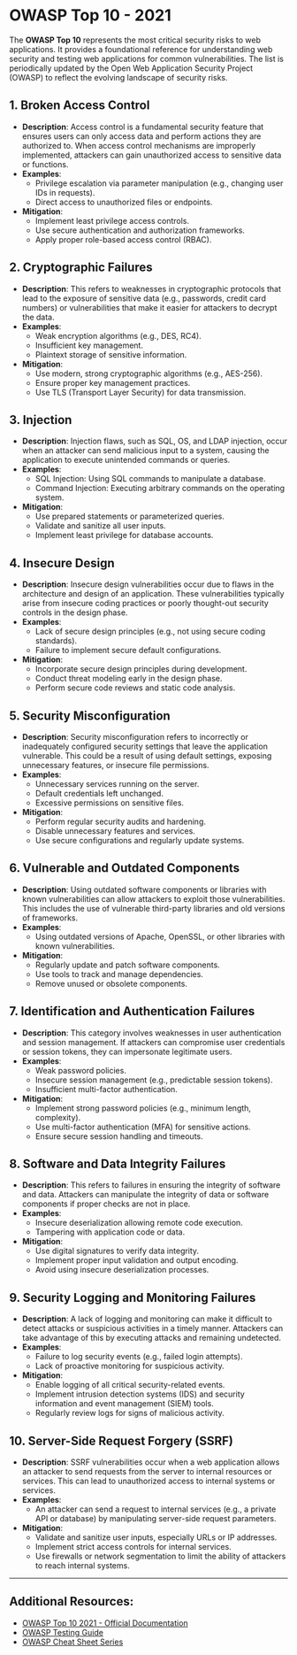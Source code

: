 # OWASP Top 10 - 2021

The **OWASP Top 10** represents the most critical security risks to web applications. It provides a foundational reference for understanding web security and testing web applications for common vulnerabilities. The list is periodically updated by the Open Web Application Security Project (OWASP) to reflect the evolving landscape of security risks.

## 1. **Broken Access Control**
   - **Description**: Access control is a fundamental security feature that ensures users can only access data and perform actions they are authorized to. When access control mechanisms are improperly implemented, attackers can gain unauthorized access to sensitive data or functions.
   - **Examples**:
     - Privilege escalation via parameter manipulation (e.g., changing user IDs in requests).
     - Direct access to unauthorized files or endpoints.
   - **Mitigation**:
     - Implement least privilege access controls.
     - Use secure authentication and authorization frameworks.
     - Apply proper role-based access control (RBAC).

## 2. **Cryptographic Failures**
   - **Description**: This refers to weaknesses in cryptographic protocols that lead to the exposure of sensitive data (e.g., passwords, credit card numbers) or vulnerabilities that make it easier for attackers to decrypt the data.
   - **Examples**:
     - Weak encryption algorithms (e.g., DES, RC4).
     - Insufficient key management.
     - Plaintext storage of sensitive information.
   - **Mitigation**:
     - Use modern, strong cryptographic algorithms (e.g., AES-256).
     - Ensure proper key management practices.
     - Use TLS (Transport Layer Security) for data transmission.

## 3. **Injection**
   - **Description**: Injection flaws, such as SQL, OS, and LDAP injection, occur when an attacker can send malicious input to a system, causing the application to execute unintended commands or queries.
   - **Examples**:
     - SQL Injection: Using SQL commands to manipulate a database.
     - Command Injection: Executing arbitrary commands on the operating system.
   - **Mitigation**:
     - Use prepared statements or parameterized queries.
     - Validate and sanitize all user inputs.
     - Implement least privilege for database accounts.

## 4. **Insecure Design**
   - **Description**: Insecure design vulnerabilities occur due to flaws in the architecture and design of an application. These vulnerabilities typically arise from insecure coding practices or poorly thought-out security controls in the design phase.
   - **Examples**:
     - Lack of secure design principles (e.g., not using secure coding standards).
     - Failure to implement secure default configurations.
   - **Mitigation**:
     - Incorporate secure design principles during development.
     - Conduct threat modeling early in the design phase.
     - Perform secure code reviews and static code analysis.

## 5. **Security Misconfiguration**
   - **Description**: Security misconfiguration refers to incorrectly or inadequately configured security settings that leave the application vulnerable. This could be a result of using default settings, exposing unnecessary features, or insecure file permissions.
   - **Examples**:
     - Unnecessary services running on the server.
     - Default credentials left unchanged.
     - Excessive permissions on sensitive files.
   - **Mitigation**:
     - Perform regular security audits and hardening.
     - Disable unnecessary features and services.
     - Use secure configurations and regularly update systems.

## 6. **Vulnerable and Outdated Components**
   - **Description**: Using outdated software components or libraries with known vulnerabilities can allow attackers to exploit those vulnerabilities. This includes the use of vulnerable third-party libraries and old versions of frameworks.
   - **Examples**:
     - Using outdated versions of Apache, OpenSSL, or other libraries with known vulnerabilities.
   - **Mitigation**:
     - Regularly update and patch software components.
     - Use tools to track and manage dependencies.
     - Remove unused or obsolete components.

## 7. **Identification and Authentication Failures**
   - **Description**: This category involves weaknesses in user authentication and session management. If attackers can compromise user credentials or session tokens, they can impersonate legitimate users.
   - **Examples**:
     - Weak password policies.
     - Insecure session management (e.g., predictable session tokens).
     - Insufficient multi-factor authentication.
   - **Mitigation**:
     - Implement strong password policies (e.g., minimum length, complexity).
     - Use multi-factor authentication (MFA) for sensitive actions.
     - Ensure secure session handling and timeouts.

## 8. **Software and Data Integrity Failures**
   - **Description**: This refers to failures in ensuring the integrity of software and data. Attackers can manipulate the integrity of data or software components if proper checks are not in place.
   - **Examples**:
     - Insecure deserialization allowing remote code execution.
     - Tampering with application code or data.
   - **Mitigation**:
     - Use digital signatures to verify data integrity.
     - Implement proper input validation and output encoding.
     - Avoid using insecure deserialization processes.

## 9. **Security Logging and Monitoring Failures**
   - **Description**: A lack of logging and monitoring can make it difficult to detect attacks or suspicious activities in a timely manner. Attackers can take advantage of this by executing attacks and remaining undetected.
   - **Examples**:
     - Failure to log security events (e.g., failed login attempts).
     - Lack of proactive monitoring for suspicious activity.
   - **Mitigation**:
     - Enable logging of all critical security-related events.
     - Implement intrusion detection systems (IDS) and security information and event management (SIEM) tools.
     - Regularly review logs for signs of malicious activity.

## 10. **Server-Side Request Forgery (SSRF)**
   - **Description**: SSRF vulnerabilities occur when a web application allows an attacker to send requests from the server to internal resources or services. This can lead to unauthorized access to internal systems or services.
   - **Examples**:
     - An attacker can send a request to internal services (e.g., a private API or database) by manipulating server-side request parameters.
   - **Mitigation**:
     - Validate and sanitize user inputs, especially URLs or IP addresses.
     - Implement strict access controls for internal services.
     - Use firewalls or network segmentation to limit the ability of attackers to reach internal systems.

---

## Additional Resources:

- [OWASP Top 10 2021 - Official Documentation](https://owasp.org/www-project-top-ten/)
- [OWASP Testing Guide](https://owasp.org/www-project-web-security-testing-guide/)
- [OWASP Cheat Sheet Series](https://cheatsheetseries.owasp.org/)
